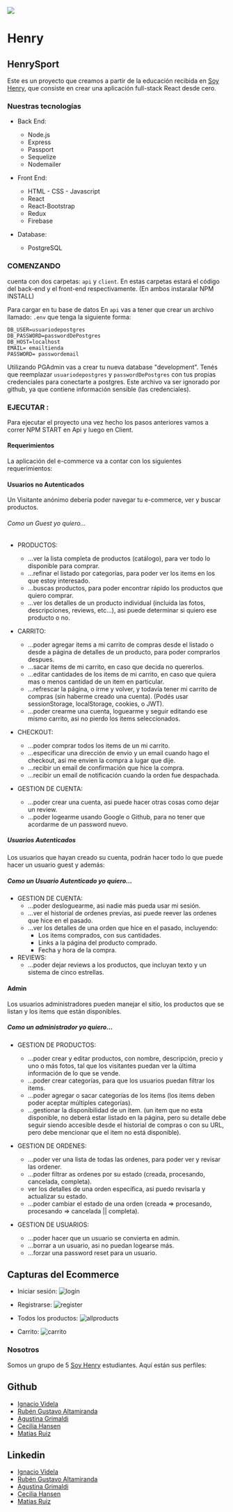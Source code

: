 <p align='left'>
    <img src='https://static.wixstatic.com/media/85087f_0d84cbeaeb824fca8f7ff18d7c9eaafd~mv2.png/v1/fill/w_160,h_30,al_c,q_85,usm_0.66_1.00_0.01/Logo_completo_Color_1PNG.webp' </img>
</p>

# Henry

## HenrySport
Este es un proyecto que creamos a partir de la educación recibida en [Soy Henry](https://www.soyhenry.com/), que consiste en crear una aplicación full-stack React desde cero.

### Nuestras tecnologías

- Back End:
    + Node.js
    + Express
    + Passport
    + Sequelize
    + Nodemailer

- Front End:
    + HTML - CSS - Javascript
    + React
    + React-Bootstrap
    + Redux
    + Firebase

- Database: 
    + PostgreSQL

### COMENZANDO

cuenta con dos carpetas: `api` y `client`. En estas carpetas estará el código del back-end y el front-end respectivamente. (En ambos instaralar NPM INSTALL)

Para cargar en tu base de datos En `api` vas a tener que crear un archivo llamado: `.env` que tenga la siguiente forma:

```
DB_USER=usuariodepostgres
DB_PASSWORD=passwordDePostgres
DB_HOST=localhost
EMAIL= emailtienda 
PASSWORD= passwordemail
```
Utilizando PGAdmin vas a crear tu nueva database "development".
Tenés que reemplazar `usuariodepostgres` y `passwordDePostgres` con tus propias credenciales para conectarte a postgres. Este archivo va ser ignorado por github, ya que contiene información sensible (las credenciales).


### EJECUTAR :
 
 Para ejecutar el proyecto una vez hecho los pasos anteriores vamos a correr NPM START en Api y luego en Client.


#### Requerimientos

La aplicación del e-commerce va a contar con los siguientes requerimientos:

#### Usuarios no Autenticados

Un Visitante anónimo debería poder navegar tu e-commerce, ver y buscar productos.

###### Como un Guest yo quiero...

- PRODUCTOS:
    + ...ver la lista completa de productos (catálogo), para ver todo lo disponible para comprar.
    + ...refinar el listado por categorías, para poder ver los items en los que estoy interesado.
    + ...buscas productos, para poder encontrar rápido los productos que quiero comprar.
    + ...ver los detalles de un producto individual (incluida las fotos, descripciones, reviews, etc...), asi puede determinar si quiero ese producto o no.
    
- CARRITO:
    + ...poder agregar items a mi carrito de compras desde el listado o desde a página de detalles de un producto, para poder comprarlos despues.
    + ...sacar items de mi carrito, en caso que decida no quererlos.
    + ...editar cantidades de los items de mi carrito, en caso que quiera mas o menos cantidad de un item en particular.
    + ...refrescar la página, o irme y volver, y todavía tener mi carrito de compras (sin haberme creado una cuenta). (Podés usar sessionStorage, localStorage, cookies, o JWT).
    + ...poder crearme una cuenta, loguearme y seguir editando ese mismo carrito, asi no pierdo los items seleccionados.
- CHECKOUT:
    + ...poder comprar todos los items de un mi carrito.
    + ...especificar una dirección de envio y un email cuando hago el checkout, asi me envien la compra a lugar que dije.
    + ...recibir un email de confirmación que hice la compra.
    + ...recibir un email de notificación cuando la orden fue despachada.
- GESTION DE CUENTA:
    + ...poder crear una cuenta, asi puede hacer otras cosas como dejar un review.
    + ...poder logearme usando Google o Github, para no tener que acordarme de un password nuevo.

##### Usuarios Autenticados

Los usuarios que hayan creado su cuenta, podrán hacer todo lo que puede hacer un usuario guest y además:

##### Como un Usuario Autenticado yo quiero...

- GESTION DE CUENTA:
    + ...poder desloguearme, asi nadie más pueda usar mi sesión.
    + ...ver el historial de ordenes previas, asi puede reever las ordenes que hice en el pasado.
    + ...ver los detalles de una orden que hice en el pasado, incluyendo:
        * Los items comprados, con sus cantidades.
        * Links a la página del producto comprado.
        * Fecha y hora de la compra.
- REVIEWS:
    + ...poder dejar reviews a los productos, que incluyan texto y un sistema de cinco estrellas.

#### Admin

Los usuarios administradores pueden manejar el sitio, los productos que se listan y los items que están disponibles.

##### Como un administrador yo quiero...

- GESTION DE PRODUCTOS:
    + ...poder crear y editar productos, con nombre, descripción, precio y uno o más fotos, tal que los visitantes puedan ver la última información de lo que se vende.
    + ...poder crear categorías, para que los usuarios puedan filtrar los items.
    + ...poder agregar o sacar categorías de los items (los items deben poder aceptar múltiples categorías).
    + ...gestionar la disponibilidad de un item. (un item que no esta disponible, no deberá estar listado en la página, pero su detalle debe seguir siendo accesible desde el historial de compras o con su URL, pero debe mencionar que el item no está disponible).

- GESTION DE ORDENES:
    + ...poder ver una lista de todas las ordenes, para poder ver y revisar las ordener.
    + ...poder filtrar as ordenes por su estado (creada, procesando, cancelada, completa).
    + ver los detalles de una orden específica, asi puedo revisarla y actualizar su estado.
    + ...poder cambiar el estado de una orden (creada => procesando, procesando => cancelada || completa).

- GESTION DE USUARIOS:
    + ...poder hacer que un usuario se convierta en admin.
    + ...borrar a un usuario, asi no puedan logearse más.
    + ...forzar una password reset para un usuario.


## Capturas del Ecommerce
 - Iniciar sesión: 
 ![login](https://user-images.githubusercontent.com/65375969/119589949-3bc83a80-bdaa-11eb-9b46-1820b22bb518.png)

 - Registrarse:
![register](https://user-images.githubusercontent.com/65375969/119589954-3f5bc180-bdaa-11eb-994c-d67491c80cad.png)

- Todos los productos:
![allproducts](https://user-images.githubusercontent.com/65375969/119589977-47b3fc80-bdaa-11eb-9713-e5c4469ef65a.png)

 - Carrito:
![carrito](https://user-images.githubusercontent.com/65375969/119589962-4256b200-bdaa-11eb-9e8e-432eb11b2879.png)

### Nosotros
Somos un grupo de 5 [Soy Henry](https://www.soyhenry.com/) estudiantes. Aquí están sus perfiles: 

## Github
- [Ignacio Videla](https://github.com/ignaciovid)
- [Rubén Gustavo Altamiranda](https://github.com/ioogustavo)
- [Agustina Grimaldi](https://github.com/AgusGrimaldi)
- [Cecilia Hansen](https://github.com/cecihansen)
- [Matias Ruiz](https://github.com/matiasruizmdz)

## Linkedin
- [Ignacio Videla](https://www.linkedin.com/in/ignacio-videla-7b00711b3/)
- [Rubén Gustavo Altamiranda](https://www.linkedin.com/in/gustavoaltamiranda/)
- [Agustina Grimaldi](https://www.linkedin.com/in/agustina-belen-grimaldi-b214301b3/)
- [Cecilia Hansen](https://www.linkedin.com/in/hansen-cecilia/)
- [Matias Ruiz](https://www.linkedin.com/in/matias-ruiz-mdz/)
